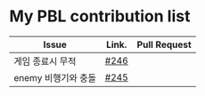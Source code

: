 My PBL contribution list
========================

| Issue                    | Link.   | Pull Request |
|--------------------------|---------|--------------|
|게임 종료시 무적| [#246](https://github.com/inureyes/gradios/issues/246) |
|enemy 비행기와 충돌| [#245](https://github.com/inureyes/gradios/issues/245) ||


